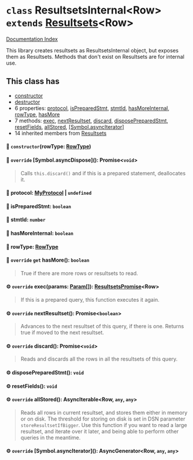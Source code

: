 # `class` ResultsetsInternal\<Row> `extends` [Resultsets](../class.Resultsets/README.md)\<Row>

[Documentation Index](../README.md)

This library creates resultsets as ResultsetsInternal object, but exposes them as Resultsets.
Methods that don't exist on Resultsets are for internal use.

## This class has

- [constructor](#-constructorrowtype-rowtype)
- [destructor](#-override-symbolasyncdispose-promisevoid)
- 6 properties:
[protocol](#-protocol-myprotocol--undefined),
[isPreparedStmt](#-ispreparedstmt-boolean),
[stmtId](#-stmtid-number),
[hasMoreInternal](#-hasmoreinternal-boolean),
[rowType](#-rowtype-rowtype),
[hasMore](#-override-get-hasmore-boolean)
- 7 methods:
[exec](#-override-execparams-param-resultsetspromiserow),
[nextResultset](#-override-nextresultset-promiseboolean),
[discard](#-override-discard-promisevoid),
[disposePreparedStmt](#-disposepreparedstmt-void),
[resetFields](#-resetfields-void),
[allStored](#-override-allstored-asynciterablerow-any-any),
[\[Symbol.asyncIterator\]](#-override-symbolasynciterator-asyncgeneratorrow-any-any)
- 14 inherited members from [Resultsets](../class.Resultsets/README.md)


#### 🔧 `constructor`(rowType: [RowType](../enum.RowType/README.md))



#### 🔨 `override` \[Symbol.asyncDispose](): Promise\<`void`>

> Calls `this.discard()` and if this is a prepared statement, deallocates it.



#### 📄 protocol: [MyProtocol](../class.MyProtocol/README.md) | `undefined`



#### 📄 isPreparedStmt: `boolean`



#### 📄 stmtId: `number`



#### 📄 hasMoreInternal: `boolean`



#### 📄 rowType: [RowType](../enum.RowType/README.md)



#### 📄 `override` `get` hasMore(): `boolean`

> True if there are more rows or resultsets to read.



#### ⚙ `override` exec(params: [Param](../type.Param/README.md)\[]): [ResultsetsPromise](../class.ResultsetsPromise/README.md)\<Row>

> If this is a prepared query, this function executes it again.



#### ⚙ `override` nextResultset(): Promise\<`boolean`>

> Advances to the next resultset of this query, if there is one. Returns true if moved to the next resultset.



#### ⚙ `override` discard(): Promise\<`void`>

> Reads and discards all the rows in all the resultsets of this query.



#### ⚙ disposePreparedStmt(): `void`



#### ⚙ resetFields(): `void`



#### ⚙ `override` allStored(): AsyncIterable\<Row, `any`, `any`>

> Reads all rows in current resultset, and stores them either in memory or on disk.
> The threshold for storing on disk is set in DSN parameter `storeResultsetIfBigger`.
> Use this function if you want to read a large resultset, and iterate over it later,
> and being able to perform other queries in the meantime.



#### ⚙ `override` \[Symbol.asyncIterator](): AsyncGenerator\<Row, `any`, `any`>



